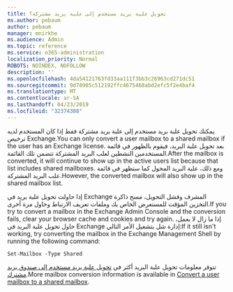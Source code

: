 ```yaml
---
title: تحويل علبة بريد مستخدم إلى علبة بريد مشتركة؟
ms.author: pebaum
author: pebaum
manager: mnirkhe
ms.audience: Admin
ms.topic: reference
ms.service: o365-administration
localization_priority: Normal
ROBOTS: NOINDEX, NOFOLLOW
description: ''
ms.openlocfilehash: 4da54121763fd33aa111f3bb3c26963cd271dc51
ms.sourcegitcommit: 9d78905c512192ffc4675468abd2efc5f2e4baf4
ms.translationtype: MT
ms.contentlocale: ar-SA
ms.lasthandoff: 04/23/2019
ms.locfileid: "32374308"
---
```

<span data-ttu-id="5ed7c-102">يمكنك تحويل علبة بريد مستخدم إلى علبة بريد مشتركة فقط إذا كان المستخدم لديه ترخيص Exchange.</span><span class="sxs-lookup"><span data-stu-id="5ed7c-102">You can only convert a user mailbox to a shared mailbox if the user has an Exchange license.</span></span> <span data-ttu-id="5ed7c-103">بعد تحويل علبة البريد، فيقوم بالظهور في قائمة المستخدمين النشطين لعلب البريد المشتركة تتضمن تلك القائمة.</span><span class="sxs-lookup"><span data-stu-id="5ed7c-103">After the mailbox is converted, it will continue to show up in the active users list because that list includes shared mailboxes.</span></span> <span data-ttu-id="5ed7c-104">ومع ذلك، علبة البريد المحول كما ستظهر في قائمة علب البريد المشتركة.</span><span class="sxs-lookup"><span data-stu-id="5ed7c-104">However, the converted mailbox will also show up in the shared mailbox list.</span></span> 
  
<span data-ttu-id="5ed7c-105">إذا حاولت تحويل علبة بريد في Exchange المشرف وفشل التحويل، مسح ذاكرة التخزين المؤقت للمستعرض الخاص بك وملفات تعريف الارتباط وحاول مرة أخرى.</span><span class="sxs-lookup"><span data-stu-id="5ed7c-105">If you try to convert a mailbox in the Exchange Admin Console and the conversion fails, clear your browser cache and cookies and try again.</span></span> <span data-ttu-id="5ed7c-106">إذا ما زال لا يعمل، حاول تحويل علبة البريد في Exchange إدارة شل بتشغيل الأمر التالي:</span><span class="sxs-lookup"><span data-stu-id="5ed7c-106">If it still isn't working, try converting the mailbox in the Exchange Management Shell by running the following command:</span></span>
  
```
Set-Mailbox -Type Shared
```

<span data-ttu-id="5ed7c-107">تتوفر معلومات تحويل علبة البريد أكثر في [تحويل علبة بريد مستخدم إلى صندوق بريد مشترك](https://support.office.com/client/2e122487-e1f5-4f26-ba41-5689249d93ba).</span><span class="sxs-lookup"><span data-stu-id="5ed7c-107">More mailbox conversion information is available in [Convert a user mailbox to a shared mailbox](https://support.office.com/client/2e122487-e1f5-4f26-ba41-5689249d93ba).</span></span>
  
